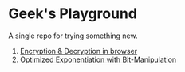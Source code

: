 # Geek's Playground

A single repo for trying something new.

1. [Encryption & Decryption in browser](/001-web-crypto-api)
2. [Optimized Exponentiation with Bit-Manipulation](/002-bit-manipulation-pow/)
